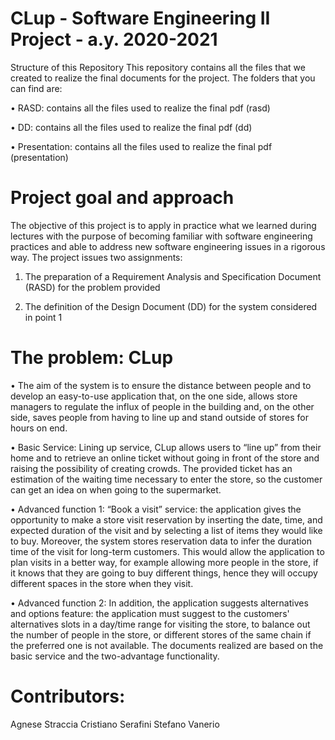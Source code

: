 # CLup - Software Engineering II Project - a.y. 2020-2021
Structure of this Repository
This repository contains all the files that we created to realize the final documents for the project. The folders that you can find are:

•	RASD: contains all the files used to realize the final pdf (rasd)

•	DD: contains all the files used to realize the final pdf (dd)

•	Presentation: contains all the files used to realize the final pdf (presentation)

# Project goal and approach

The objective of this project is to apply in practice what we learned during lectures with the purpose of becoming familiar with software engineering practices and able to address new software engineering issues in a rigorous way. The project issues two assignments:

1.	The preparation of a Requirement Analysis and Specification Document (RASD) for the problem provided

2.	The definition of the Design Document (DD) for the system considered in point 1 


# The problem: CLup
•	The aim of the system is to ensure the distance between people and to develop an easy-to-use application that, on the one side, allows store managers to regulate the influx of people in the building and, on the other side, saves people from having to line up and stand outside of stores for hours on end. 

•	Basic Service: 
Lining up service, CLup allows users to “line up” from their home and to retrieve an online ticket without going in front of the store and raising the possibility of creating crowds. The provided ticket has an estimation of the waiting time necessary to enter the store, so the customer can get an idea on when going to the supermarket.
 
•	Advanced function 1:
“Book a visit” service: the application gives the opportunity to make a store visit reservation by inserting the date, time, and expected duration of the visit and by selecting a list of items they would like to buy. Moreover, the system stores reservation data to infer the duration time of the visit for long-term customers. This would allow the application to plan visits in a better way, for example allowing more people in the store, if it knows that they are going to buy different things, hence they will occupy different spaces in the store when they visit.

•	Advanced function 2:
In addition, the application suggests alternatives and options feature: the application must suggest to the customers' alternatives slots in a day/time range for visiting the store, to balance out the number of people in the store, or different stores of the same chain if the preferred one is not available.
The documents realized are based on the basic service and the two-advantage functionality.

# Contributors:
Agnese Straccia
Cristiano Serafini
Stefano Vanerio

